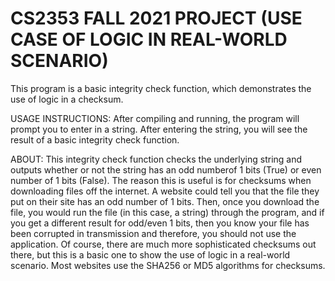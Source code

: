 # CS2353 FALL 2021 PROJECT (USE CASE OF LOGIC IN REAL-WORLD SCENARIO)

This program is a basic integrity check function, which demonstrates the use of logic in a checksum.

USAGE INSTRUCTIONS:
After compiling and running, the program will prompt you to enter in a string.
After entering the string, you will see the result of a basic integrity check function.

ABOUT:
This integrity check function checks the underlying string and outputs whether
or not the string has an odd numberof 1 bits (True) or even number of 1 bits (False).
The reason this is useful is for checksums when downloading files off the internet.
A website could tell you that the file they put on their site has an odd number of 1 bits.
Then, once you download the file, you would run the file (in this case, a string) through
the program, and if you get a different result for odd/even 1 bits, then you know your file
has been corrupted in transmission and therefore, you should not use the application. Of course,
there are much more sophisticated checksums out there, but this is a basic one to show the use of logic
in a real-world scenario. Most websites use the SHA256 or MD5 algorithms for checksums.



